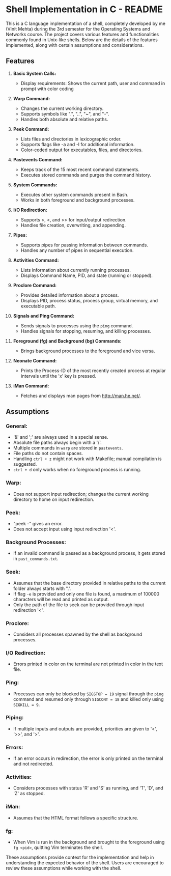 # Shell Implementation in C - README

This is a C language implementation of a shell, completely developed by me (Vinit Mehta) during the 3rd semester for the Operating Systems and Networks course. The project covers various features and functionalities commonly found in Unix-like shells. Below are the details of the features implemented, along with certain assumptions and considerations.

## Features

1. **Basic System Calls:**
   - Display requirements: Shows the current path, user and command in prompt with color coding

2. **Warp Command:**
   - Changes the current working directory.
   - Supports symbols like ".", "..", "~", and "-".
   - Handles both absolute and relative paths.

3. **Peek Command:**
   - Lists files and directories in lexicographic order.
   - Supports flags like -a and -l for additional information.
   - Color-coded output for executables, files, and directories.

4. **Pastevents Command:**
   - Keeps track of the 15 most recent command statements.
   - Executes stored commands and purges the command history.

5. **System Commands:**
   - Executes other system commands present in Bash.
   - Works in both foreground and background processes.

6. **I/O Redirection:**
   - Supports >, <, and >> for input/output redirection.
   - Handles file creation, overwriting, and appending.

7. **Pipes:**
   - Supports pipes for passing information between commands.
   - Handles any number of pipes in sequential execution.

8. **Activities Command:**
   - Lists information about currently running processes.
   - Displays Command Name, PID, and state (running or stopped).

9. **Proclore Command:**
   - Provides detailed information about a process.
   - Displays PID, process status, process group, virtual memory, and executable path.

10. **Signals and Ping Command:**
    - Sends signals to processes using the `ping` command.
    - Handles signals for stopping, resuming, and killing processes.

11. **Foreground (fg) and Background (bg) Commands:**
    - Brings background processes to the foreground and vice versa.

12. **Neonate Command:**
    - Prints the Process-ID of the most recently created process at regular intervals until the 'x' key is pressed.

13. **iMan Command:**
    - Fetches and displays man pages from http://man.he.net/.

## Assumptions

### General:

- '&' and ';' are always used in a special sense.
- Absolute file paths always begin with a '/'.
- Multiple commands in `warp` are stored in `pastevents`.
- File paths do not contain spaces.
- Handling `ctrl + z` might not work with Makefile; manual compilation is suggested.
- `ctrl + d` only works when no foreground process is running.

### Warp:

- Does not support input redirection; changes the current working directory to home on input redirection.

### Peek:

- "peek -" gives an error.
- Does not accept input using input redirection '<'.

### Background Processes:

- If an invalid command is passed as a background process, it gets stored in `past_commands.txt`.

### Seek:

- Assumes that the base directory provided in relative paths to the current folder always starts with ".".
- If flag `-e` is provided and only one file is found, a maximum of 100000 characters will be read and printed as output.
- Only the path of the file to seek can be provided through input redirection '<'.

### Proclore:

- Considers all processes spawned by the shell as background processes.

### I/O Redirection:

- Errors printed in color on the terminal are not printed in color in the text file.

### Ping:

- Processes can only be blocked by `SIGSTOP = 19` signal through the `ping` command and resumed only through `SIGCONT = 18` and killed only using `SIGKILL = 9`.

### Piping:

- If multiple inputs and outputs are provided, priorities are given to '<', '>>', and '>'.

### Errors:

- If an error occurs in redirection, the error is only printed on the terminal and not redirected.

### Activities:

- Considers processes with status 'R' and 'S' as running, and 'T', 'D', and 'Z' as stopped.

### iMan:

- Assumes that the HTML format follows a specific structure.

### fg:

- When Vim is run in the background and brought to the foreground using `fg <pid>`, quitting Vim terminates the shell.

These assumptions provide context for the implementation and help in understanding the expected behavior of the shell. Users are encouraged to review these assumptions while working with the shell.
